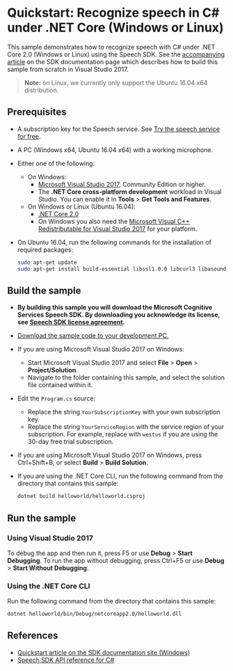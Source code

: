 # Quickstart: Recognize speech in C# under .NET Core (Windows or Linux)

This sample demonstrates how to recognize speech with C# under .NET Core 2.0 (Windows or Linux) using the Speech SDK.
See the [accompanying article](https://docs.microsoft.com/azure/cognitive-services/speech-service/quickstart-cpp-dotnetcore-windows) on the SDK documentation page which describes how to build this sample from scratch in Visual Studio 2017.

> **Note:**
> on Linux, we currently only support the Ubuntu 16.04 x64 distribution.

## Prerequisites

* A subscription key for the Speech service. See [Try the speech service for free](https://docs.microsoft.com/azure/cognitive-services/speech-service/get-started).
* A PC (Windows x64, Ubuntu 16.04 x64) with a working microphone.
* Either one of the following:
  * On Windows:
    * [Microsoft Visual Studio 2017](https://www.visualstudio.com/), Community Edition or higher.
    * The **.NET Core cross-platform development** workload in Visual Studio.
      You can enable it in **Tools** \> **Get Tools and Features**.
  * On Windows or Linux (Ubuntu 16.04):
    * [.NET Core 2.0](https://www.microsoft.com/net/download/dotnet-core/2.0)
    * On Windows you also need the [Microsoft Visual C++ Redistributable for Visual Studio 2017](https://support.microsoft.com/help/2977003/the-latest-supported-visual-c-downloads) for your platform.
* On Ubuntu 16.04, run the following commands for the installation of required packages:

  ```sh
  sudo apt-get update
  sudo apt-get install build-essential libssl1.0.0 libcurl3 libasound2 wget
  ```

## Build the sample

* **By building this sample you will download the Microsoft Cognitive Services Speech SDK. By downloading you acknowledge its license, see [Speech SDK license agreement](https://aka.ms/csspeech/license).**
* [Download the sample code to your development PC.](../../README.md#get-the-samples)

* If you are using Microsoft Visual Studio 2017 on Windows:
  * Start Microsoft Visual Studio 2017 and select **File** \> **Open** \> **Project/Solution**.
  * Navigate to the folder containing this sample, and select the solution file contained within it.
* Edit the `Program.cs` source:
  * Replace the string `YourSubscriptionKey` with your own subscription key.
  * Replace the string `YourServiceRegion` with the service region of your subscription.
    For example, replace with `westus` if you are using the 30-day free trial subscription.
* If you are using Microsoft Visual Studio 2017 on Windows, press Ctrl+Shift+B, or select **Build** \> **Build Solution**.
* If you are using the .NET Core CLI, run the following command from the directory that contains this sample:

  ```bash
  dotnet build helloworld/helloworld.csproj
  ```

## Run the sample

### Using Visual Studio 2017

To debug the app and then run it, press F5 or use **Debug** \> **Start Debugging**. To run the app without debugging, press Ctrl+F5 or use **Debug** \> **Start Without Debugging**.

### Using the .NET Core CLI

Run the following command from the directory that contains this sample:

```bash
dotnet helloworld/bin/Debug/netcoreapp2.0/helloworld.dll
```

## References

* [Quickstart article on the SDK documentation site (Windows)](https://docs.microsoft.com/azure/cognitive-services/speech-service/quickstart-cpp-dotnetcore-windows)
* [Speech SDK API reference for C#](https://aka.ms/csspeech/csharpref)
